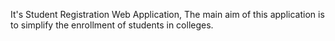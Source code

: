 It's Student Registration Web Application, The main aim of this application is to simplify the enrollment of students in colleges.
